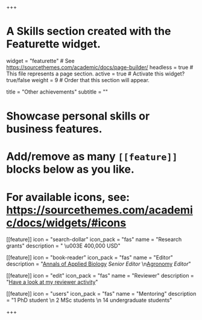 +++
# A Skills section created with the Featurette widget.
widget = "featurette"  # See https://sourcethemes.com/academic/docs/page-builder/
headless = true  # This file represents a page section.
active = true  # Activate this widget? true/false
weight = 9  # Order that this section will appear.

title = "Other achievements"
subtitle = ""

# Showcase personal skills or business features.
# 
# Add/remove as many `[[feature]]` blocks below as you like.
# 
# For available icons, see: https://sourcethemes.com/academic/docs/widgets/#icons

[[feature]]
  icon = "search-dollar"
  icon_pack = "fas"
  name = "Research grants"
  description = " \u003E 400,000 USD"
  
[[feature]]
  icon = "book-reader"
  icon_pack = "fas"
  name = "Editor"
  description = "[Annals of Applied Biology](https://onlinelibrary.wiley.com/journal/17447348) *Senior Editor*  \n[Agronomy](https://www.mdpi.com/journal/agronomy) *Editor*"  
  
[[feature]]
  icon = "edit"
  icon_pack = "fas"
  name = "Reviewer"
  description = "[Have a look at my reviewer activity](https://publons.com/author/1283862/antonino-malacrino)"

[[feature]]
  icon = "users"
  icon_pack = "fas"
  name = "Mentoring"
  description = "1 PhD student \n 2 MSc students \n 14 undergraduate students"

+++
